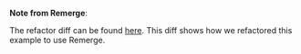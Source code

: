**Note from Remerge**:

The refactor diff can be found [here](https://github.com/siawyoung/remerge/commit/8196139485c08ae77d9bd5cea89f56a62fd2c928). This diff shows how we refactored this example to use Remerge.